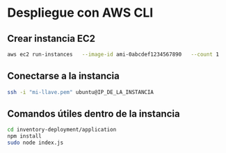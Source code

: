 # Despliegue con AWS CLI

## Crear instancia EC2
```bash
aws ec2 run-instances   --image-id ami-0abcdef1234567890   --count 1   --instance-type t2.micro   --key-name mi-llave   --security-group-ids sg-xxxxxxxx   --subnet-id subnet-xxxxxx   --user-data file://deployments/manual/user_data.sh
```

## Conectarse a la instancia
```bash
ssh -i "mi-llave.pem" ubuntu@IP_DE_LA_INSTANCIA
```

## Comandos útiles dentro de la instancia
```bash
cd inventory-deployment/application
npm install
sudo node index.js
```
